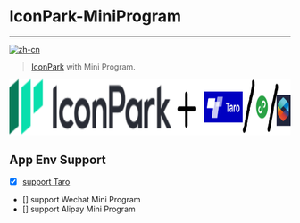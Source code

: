 # IconPark-MiniProgram

---


[![zh-cn](https://img.shields.io/badge/zh--cn-%E4%B8%AD%E6%96%87-yellow)](https://github.com/yangger6/iconpark-miniprogram/blob/master/README.md)

> [IconPark](https://github.com/bytedance/IconPark) with Mini Program.


<div align="center">
  <a href="https://github.com/yangger6/iconpark-miniprogram">
    <img src="./icon.png" alt="IconPark Logo" width="800" height="100">
  </a>
</div>

## App Env Support

- [x] [support Taro](https://github.com/yangger6/iconpark-miniprogram/tree/master/packages/taro)
- []  support Wechat Mini Program
- []  support Alipay Mini Program


